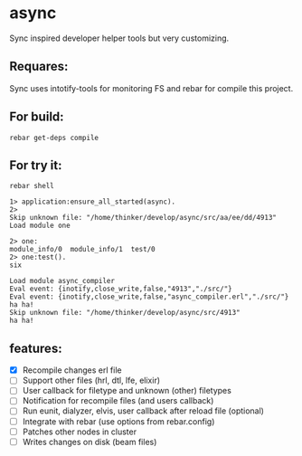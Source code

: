 # async
Sync inspired developer helper tools but very customizing.

## Requares:
Sync uses intotify-tools for monitoring FS and rebar for compile this project.

## For build:
```
rebar get-deps compile
```

## For try it:
```
rebar shell

1> application:ensure_all_started(async).
2>
Skip unknown file: "/home/thinker/develop/async/src/aa/ee/dd/4913"
Load module one

2> one:
module_info/0  module_info/1  test/0         
2> one:test().
six

Load module async_compiler
Eval event: {inotify,close_write,false,"4913","./src/"}
Eval event: {inotify,close_write,false,"async_compiler.erl","./src/"}
ha ha! 
Skip unknown file: "/home/thinker/develop/async/src/4913"
ha ha! 
```

## features:
- [x] Recompile changes erl file
- [ ] Support other files (hrl, dtl, lfe, elixir)
- [ ] User callback for filetype and unknown (other) filetypes
- [ ] Notification for recompile files (and users callback)
- [ ] Run eunit, dialyzer, elvis, user callback after reload file (optional)
- [ ] Integrate with rebar (use options from rebar.config)
- [ ] Patches other nodes in cluster
- [ ] Writes changes on disk (beam files)
